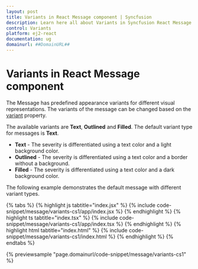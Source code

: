 ```yaml
---
layout: post
title: Variants in React Message component | Syncfusion
description: Learn here all about Variants in Syncfusion React Message component of Syncfusion Essential JS 2 and more.
control: Variants 
platform: ej2-react
documentation: ug
domainurl: ##DomainURL##
---
```


# Variants in React Message component

The Message has predefined appearance variants for different visual representations. The variants of the message can be changed based on the [variant](https://ej2.syncfusion.com/react/documentation/api/message/#variant) property.

The available variants are **Text**, **Outlined** and **Filled**. The default variant type for messages is **Text**.
* **Text** - The severity is differentiated using a text color and a light background color.
* **Outlined** - The severity is differentiated using a text color and a border without a background.
* **Filled** - The severity is differentiated using a text color and a dark background color.

The following example demonstrates the default message with different variant types.

{% tabs %}
{% highlight js tabtitle="index.jsx" %}
{% include code-snippet/message/variants-cs1/app/index.jsx %}
{% endhighlight %}
{% highlight ts tabtitle="index.tsx" %}
{% include code-snippet/message/variants-cs1/app/index.tsx %}
{% endhighlight %}
{% highlight html tabtitle="index.html" %}
{% include code-snippet/message/variants-cs1/index.html %}
{% endhighlight %}
{% endtabs %}
        
{% previewsample "page.domainurl/code-snippet/message/variants-cs1" %}

